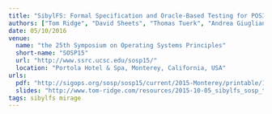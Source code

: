 ```yaml
---
title: "SibylFS: Formal Specification and Oracle-Based Testing for POSIX and Real-World File Systems"
authors: ["Tom Ridge", "David Sheets", "Thomas Tuerk", "Andrea Giugliano", "Anil Madhavapeddy", "Peter Sewell"]
date: 05/10/2016
venue:
  name: "the 25th Symposium on Operating Systems Principles"
  short-name: "SOSP15"
  url: "http://www.ssrc.ucsc.edu/sosp15/"
  location: "Portola Hotel & Spa, Monterey, California, USA"
urls:
  pdf: "http://sigops.org/sosp/sosp15/current/2015-Monterey/printable/102-ridge.pdf"
  slides: "http://www.tom-ridge.com/resources/2015-10-05_sibylfs_sosp_talk/sospv2.html#(1)"
tags: sibylfs mirage
---
```

